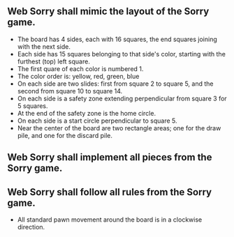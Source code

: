 ## Web Sorry shall mimic the layout of the Sorry game.  
- The board has 4 sides, each with 16 squares, the end squares joining with the next side.
- Each side has 15 squares belonging to that side's color, starting with the furthest (top) left square.
- The first quare of each color is numbered 1.
- The color order is: yellow, red, green, blue
- On each side are two slides: first from square 2 to square 5, and the second from square 10 to square 14.
- On each side is a safety zone extending perpendicular from square 3 for 5 squares.
- At the end of the safety zone is the home circle.
- On each side is a start circle perpendicular to square 5.
- Near the center of the board are two rectangle areas; one for the draw pile, and one for the discard pile.
## Web Sorry shall implement all pieces from the Sorry game.  
## Web Sorry shall follow all rules from the Sorry game.  
- All standard pawn movement around the board is in a clockwise direction.
